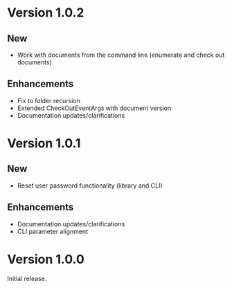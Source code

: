 # Version 1.0.2

## New

- Work with documents from the command line (enumerate and check out documents)

## Enhancements

- Fix to folder recursion
- Extended CheckOutEventArgs with document version
- Documentation updates/clarifications

# Version 1.0.1

## New

- Reset user password functionality (library and CLI)

## Enhancements

- Documentation updates/clarifications
- CLI parameter alignment

# Version 1.0.0

Initial release.
